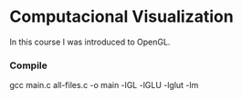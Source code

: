 # Computacional Visualization

In this course I was introduced to OpenGL.

### Compile

gcc main.c all-files.c -o main -lGL -lGLU -lglut -lm
